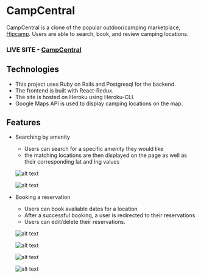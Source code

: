 # CampCentral

CampCentral is a clone of the popular outdoor/camping marketplace, [Hipcamp](https://www.hipcamp.com/en-US). Users are able to search, book, and review camping locations.

### LIVE SITE - [CampCentral](https://campcentral.herokuapp.com/)

## Technologies

* This project uses Ruby on Rails and Postgresql for the backend.
* The frontend is built with React-Redux.
* The site is hosted on Heroku using Heroku-CLI.
* Google Maps API is used to display camping locations on the map.

## Features

* Searching by amenity
    * Users can search for a specific amenity they would like
    * the matching locations are then displayed on the page as well as their corresponding lat and lng values
    
     ![alt text](https://github.com/aahmed019/CampCentral/blob/main/app/assets/images/search_by_amenity.png)
     
     ![alt text](https://github.com/aahmed019/CampCentral/blob/main/app/assets/images/search_by_shower.png)
     
* Booking a reservation
    * Users can book avaliable dates for a location
    * After a successful booking, a user is redirected to their reservations
    * Users can edit/delete their reservations.

    ![alt text](https://github.com/aahmed019/CampCentral/blob/main/app/assets/images/booking.png)
     
    ![alt text](https://github.com/aahmed019/CampCentral/blob/main/app/assets/images/reservation.png)

    ![alt text](https://github.com/aahmed019/CampCentral/blob/main/app/assets/images/editing_reservation.png)
     
    ![alt text](https://github.com/aahmed019/CampCentral/blob/main/app/assets/images/deleted.png)